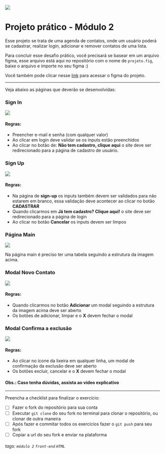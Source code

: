 ![](https://i.imgur.com/xG74tOh.png)

# Projeto prático - Módulo 2

Esse projeto se trata de uma agenda de contatos, onde um usuário poderá se cadastrar, realizar login, adicionar e remover contatos de uma lista.

Para concluir esse desafio prático, você precisará se basear em um arquivo figma, esse arquivo está aqui no repositório com o nome de `projeto.fig`, baixe o arquivo e importe no seu figma :)

Você também pode clicar nesse [link](https://www.figma.com/file/ahfVRDWzpTivoLc6nTTCM2/Aula-pr%C3%A1tica-m%C3%B3dulo-2?node-id=0%3A1) para acessar o figma do projeto.

---

Veja abaixo as páginas que deverão se desenvolvidas:

### Sign In

![](https://i.imgur.com/jdujHFe.png)

#### Regras:

- Preencher e-mail e senha (com qualquer valor)
- Ao clicar em login deve validar se os inputs estão preenchidos
- Ao clicar no botão de: **Não tem cadastro, clique aqui** o site deve ser redirecionado para a página de cadastro de usuário.

### Sign Up

![](https://i.imgur.com/2GanN2J.png)

#### Regras:

- Na página de **sign-up** os inputs também devem ser validados para não estarem em branco, essa validação deve acontecer ao clicar no botão **CADASTRAR**
- Quando clicarmos em **Já tem cadastro? Clique aqui!** o site deve ser redirecionado para a página de login
- Ao clicar no botão **Cancelar** os inputs devem ser limpos

### Página Main

![](https://i.imgur.com/5KjFKJp.png)

Na página main é preciso ter uma tabela seguindo a estrutura da imagem acima.

### Modal Novo Contato

![](https://i.imgur.com/yQUHLdy.png)

#### Regras:

- Quando clicarmos no botão **Adicionar** um modal seguindo a estrutura da imagem acima deve ser aberto
- Os botões de adicionar, limpar e o **X** devem fechar o modal

### Modal Confirma a exclusão

![](https://i.imgur.com/HGUBGYp.png)

#### Regras:

- Ao clicar no ícone da lixeira em qualquer linha, um modal de confirmação da exclusão deve ser aberto
- Os botões excluir, cancelar e o **X** devem fechar o modal

#### Obs.: Caso tenha dúvidas, assista ao vídeo explicativo

---

Preencha a checklist para finalizar o exercício:

- [ ] Fazer o fork do repositório para sua conta
- [ ] Executar `git clone` do seu fork no terminal para clonar o repositório, ou clonar de outra maneira
- [ ] Após fazer e commitar todos os exercícios fazer o `git push` para seu fork
- [ ] Copiar a url do seu fork e enviar na plataforma

###### tags: `módulo 2` `front-end` `HTML`
